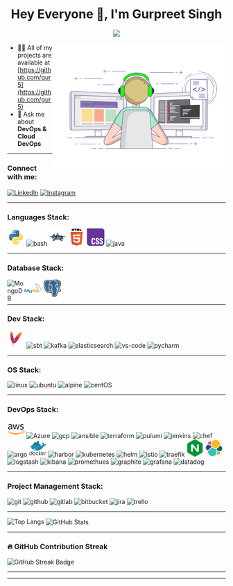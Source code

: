 <h1 align="center">Hey Everyone 👋, I'm Gurpreet Singh</h1>




<p align="center">
<!--  <a href="https://github.com/gur5">
    <img src="https://img.shields.io/github/followers/gur5?label=Follow&style=social" />
  </a> -->

 
  <a href="https://linkedin.com/in/gur5">
    <img src="https://img.shields.io/badge/LinkedIn-Gurpreet%20Singh-blue?logo=linkedin&style=flat-square" />
  </a>
</p>

<img align="right" alt="Coding" width="400" src="https://raw.githubusercontent.com/devSouvik/devSouvik/master/gif3.gif">

<!--<p align="left">
  <img src="https://komarev.com/ghpvc/?username=jaiswaladi246&label=Profile%20views&color=0e75b6&style=flat" alt="Profile Views" />
</p>-->

- 👨‍💻 All of my projects are available at [https://github.com/gur5](https://github.com/gur5)  
- 💬 Ask me about **DevOps & Cloud DevOps**  
<!-- - 📫 How to reach me **office@devopsshack.com** -->

---

<h3 align="left">Connect with me:</h3>
<p align="left">
  <a href="https://linkedin.com/in/gur5" target="blank"><img align="center" src="https://raw.githubusercontent.com/rahuldkjain/github-profile-readme-generator/master/src/images/icons/Social/linked-in-alt.svg" alt="LinkedIn" tital="Linkedin" height="30" width="40" /></a>
  <a href="https://instagram.com/gur.s1ngh" target="blank"><img align="center" src="https://raw.githubusercontent.com/rahuldkjain/github-profile-readme-generator/master/src/images/icons/Social/instagram.svg" alt="Instagram"  tital="Instagram" height="30" width="40" /></a>
 <!-- <a href="https://www.youtube.com/channel/UC1XLb_DoX2eNWGKjkh2epwA" target="blank"><img align="center" src="https://raw.githubusercontent.com/rahuldkjain/github-profile-readme-generator/master/src/images/icons/Social/youtube.svg" alt="YouTube" height="30" width="40" /></a> -->
</p>

---

<h3 align="left">Languages Stack:</h3>
<p align="left">
  
  <!--<img src="https://www.vectorlogo.zone/logos/golang/golang-icon.svg" alt="golang" tital="golang" width="40" height="40" />-->
  <img src="https://raw.githubusercontent.com/devicons/devicon/master/icons/python/python-original.svg" width="40" height="40"/>

  <img src="https://www.vectorlogo.zone/logos/gnu_bash/gnu_bash-icon.svg" alt="bash" tital="bash" width="40" height="40"/>
  <img src="https://raw.githubusercontent.com/github/explore/b15b6cf1726418913aafbf337a749dded180279d/topics/groovy/groovy.png" alt="groovy" title="groovy" width="40" height="40"/> 
  <!-- <img src="https://www.vectorlogo.zone/logos/circleci/circleci-icon.svg" width="40" height="40"/> -->
  <img src="https://raw.githubusercontent.com/devicons/devicon/master/icons/html5/html5-original-wordmark.svg" alt="html5" tital="html5" width="40" height="40"/>
  <img src="https://raw.githubusercontent.com/github/explore/80688e429a7d4ef2fca1e82350fe8e3517d3494d/topics/css/css.png" alt="CSS3" tital="CSS3" width="40" height="40" />
  <!--<img src="https://img.icons8.com/ios-filled/50/000000/javascript-logo.png" width="40" height="40" />-->
  <img src="https://www.vectorlogo.zone/logos/javascript/javascript-icon.svg" alt="java" tital="java" width="40" height="40" />


  <!-- <img src="https://raw.githubusercontent.com/devicons/devicon/master/icons/java/java-original.svg" width="40" height="40"/> 
  <img src="https://www.vectorlogo.zone/logos/jenkins/jenkins-icon.svg" width="40" height="40"/>
  <img src="https://www.vectorlogo.zone/logos/kubernetes/kubernetes-icon.svg" width="40" height="40"/>
  <img src="https://raw.githubusercontent.com/devicons/devicon/master/icons/linux/linux-original.svg" width="40" height="40"/> -->

 <!-- <img src="https://www.vectorlogo.zone/logos/getpostman/getpostman-icon.svg" width="40" height="40"/>
  <img src="https://raw.githubusercontent.com/detain/svg-logos/780f25886640cef088af994181646db2f6b1a3f8/svg/selenium-logo.svg" width="40" height="40"/>
  <img src="https://www.vectorlogo.zone/logos/springio/springio-icon.svg" width="40" height="40"/> -->
</p>

---

<h3 align="left">Database Stack:</h3>
<p align="left">
  <img src="https://raw.githubusercontent.com/devicons/devicon/master/icons/mysql/mysql-original-wordmark.svg" alt="mysql" tital="mysql" width="40" height="40"/>
 <!-- <img src="https://raw.githubusercontent.com/github/explore/80688e429a7d4ef2fca1e82350fe8e3517d3494d/topics/mysql/mysql.png" alt="mysql" title="mysql" width="40" height="40"/> -->
  <img src="https://raw.githubusercontent.com/github/explore/80688e429a7d4ef2fca1e82350fe8e3517d3494d/topics/postgresql/postgresql.png" alt="postgresql" title="postgresql" width="40" height="40"/>  
  <img align="left" alt="MongoDB"  width="40px" src="https://www.svgrepo.com/show/331488/mongodb.svg" tital="MongoDB"/>

 <!-- <img src="https://www.vectorlogo.zone/logos/apache_cassandra/apache_cassandra-icon.svg" alt="cassandra" title="cassandra" width="40" height="40"/> 
  <img src="https://www.vectorlogo.zone/logos/couchbase/couchbase-icon.svg" alt="couchbase" title="couchbase" width="40" height="40"/> -->
</p>

---

<h3 align="left">Dev Stack:</h3>
<p align="left">
  <img src="https://raw.githubusercontent.com/vscode-icons/vscode-icons/72101ee333eca9219ac9a7c14d4834eef8e4c64b/icons/file_type_maven.svg" alt="maven" title="maven" width="40" height="40"/> 
  <img src="https://www.vectorlogo.zone/logos/scala-sbt/scala-sbt-icon.svg" alt="sbt" title="sbt" width="40" height="40"/> 
  <img src="https://www.vectorlogo.zone/logos/apache_kafka/apache_kafka-icon.svg" alt="kafka" title="kafka" width="40" height="40"/> 
  <img src="https://www.vectorlogo.zone/logos/elastic/elastic-icon.svg" alt="elasticsearch" title="elasticsearch" width="40" height="40"/>
  <img src="https://www.vectorlogo.zone/logos/visualstudio_code/visualstudio_code-icon.svg" alt="vs-code" title="vs code" width="40" height="40"/>
   <img src="https://github.com/gilbarbara/logos/blob/main/logos/pycharm.svg" alt="pycharm" tital="pycharm" width="40" height="40"/>

  
  </p>

---

<h3 align="left">OS Stack:</h3>
  <p align="left">
    <img src="https://brandlogos.net/wp-content/uploads/2020/03/Linux-logo.png" alt="linux" title="linux" width="40" height="40"/> 
    <img src="https://www.vectorlogo.zone/logos/ubuntu/ubuntu-icon.svg" alt="ubuntu" title="ubuntu" width="40" height="40"/>  
    <img src="https://www.vectorlogo.zone/logos/alpinelinux/alpinelinux-icon.svg" alt="alpine" title="alpine" width="40" height="40"/> 
    <img src="https://www.vectorlogo.zone/logos/centos/centos-icon.svg" alt="centOS" title="centOS" width="40" height="40"/> 
</p>

---

<h3 align="left"> DevOps Stack:</h3> 
<p align="left">
  <img src="https://raw.githubusercontent.com/devicons/devicon/master/icons/amazonwebservices/amazonwebservices-original-wordmark.svg" alt="AWS" tital="AWS" width="40" height="40"/>
  <img src="https://www.vectorlogo.zone/logos/microsoft_azure/microsoft_azure-icon.svg" alt="Azure" tital="Azure" width="40" height="40"/>
  <!-- <img src="https://www.vectorlogo.zone/logos/amazon_aws/amazon_aws-icon.svg" alt="aws" title="aws" width="40" height="40"/> -->
  <img src="https://www.vectorlogo.zone/logos/google_cloud/google_cloud-icon.svg" alt="gcp" title="gcp" width="40" height="40"/>  
  <img src="https://www.vectorlogo.zone/logos/ansible/ansible-icon.svg" alt="ansible" title="ansible" width="40" height="40"/> 
  <img src="https://www.vectorlogo.zone/logos/terraformio/terraformio-icon.svg" alt="terraform" title="terraform" width="40" height="40"/>
  <img src="https://www.vectorlogo.zone/logos/pulumiio/pulumiio-icon.svg" alt="pulumi" title="pulumi" width="40" height="40"/> 
  <img src="https://www.vectorlogo.zone/logos/jenkins/jenkins-icon.svg" alt="jenkins" title="jenkins" width="40" height="40"/>
  <img src="https://www.vectorlogo.zone/logos/chefio/chefio-icon.svg" alt="chef" title="chef" width="40" height="40"/>  
  <img src="https://www.vectorlogo.zone/logos/argoprojio/argoprojio-icon.svg" alt="argo" title="argo" width="40" height="40"/>  

 <!-- <img src="https://www.vectorlogo.zone/logos/circleci/circleci-icon.svg" alt="circleci" title="circleci" width="40" height="40"/> 
  <img src="https://www.vectorlogo.zone/logos/codeship/codeship-icon.svg" alt="codeship" title="codeship" width="40" height="40"/> 
  <img src="https://www.vectorlogo.zone/logos/atlassian_bamboo/atlassian_bamboo-icon.svg" alt="bamboo" title="bamboo" width="40" height="40"/> --> 
  <img src="https://raw.githubusercontent.com/devicons/devicon/master/icons/docker/docker-original-wordmark.svg" alt="docker" tital="docker" width="40" height="40"/>
  <img src="https://www.vectorlogo.zone/logos/goharborio/goharborio-icon.svg" alt="harbor" title="harbor" width="40" height="40"/> 
  <img src="https://www.vectorlogo.zone/logos/kubernetes/kubernetes-icon.svg" alt="kubernetes" title="kubernetes" width="40" height="40"/>  
  <img src="https://www.vectorlogo.zone/logos/helmsh/helmsh-icon.svg" alt="helm" title="helm" width="40" height="40"/> 
  <img src="https://www.vectorlogo.zone/logos/istioio/istioio-icon.svg" alt="istio" title="istio" width="40" height="40" />
  <img src="https://www.vectorlogo.zone/logos/traefikio/traefikio-icon.svg" alt="traefik" title="traefik" width="40" height="40"/> 
  <img src="https://raw.githubusercontent.com/github/explore/85cceaeeaf993ca35664dc37ea24f9237fbbfc14/topics/nginx/nginx.png" alt="nginx" title="nginx" width="40" height="40"/>  
  
<!--  <img src="https://www.vectorlogo.zone/logos/apache/apache-icon.svg/" alt="apache" title="apache" width="40" hight="40"/> -->
  <img src="https://github.com/tandpfun/skill-icons/blob/main/icons/Elasticsearch-Light.svg" alt="Elasticsearch" title="Elasticsearch" width="40" height="40"/> 
  <img src="https://www.vectorlogo.zone/logos/elasticco_logstash/elasticco_logstash-icon.svg" alt="logstash" title="logstash" width="40" height="40"/> 
  <img src="https://www.vectorlogo.zone/logos/elasticco_kibana/elasticco_kibana-icon.svg" alt="kibana" title="kibana" width="40" height="40"/>
  <img src="https://www.vectorlogo.zone/logos/prometheusio/prometheusio-icon.svg" alt="promethues" title="promethues" width="40" height="40"/> 
  <img src="https://www.vectorlogo.zone/logos/graphiteapp/graphiteapp-icon.svg" alt="graphite" title="graphite" width="40" height="40"/> 
  <img src="https://www.vectorlogo.zone/logos/grafana/grafana-icon.svg" alt="grafana" title="grafana" width="40" height="40"/>
  <img src="https://www.vectorlogo.zone/logos/datadoghq/datadoghq-icon.svg" alt="datadog" title="datadog" width="40" height="40"/> 

<!--  <img src="https://raw.githubusercontent.com/devicons/devicon/master/icons/nginx/nginx-original.svg" alt="nginx" tital="nginx" width="40" height="40"/> -->

</p>

---

<h3 align="left"> Project Management Stack:</h3> 

<p align="left">
  <img src="https://www.vectorlogo.zone/logos/git-scm/git-scm-icon.svg" alt="git" title="git" width="40" height="40"/>  
  <img src="https://www.vectorlogo.zone/logos/github/github-icon.svg" alt="github" title="github" width="40" height="40"/> 
  <img src="https://www.vectorlogo.zone/logos/gitlab/gitlab-icon.svg" alt="gitlab" title="gitlab" width="40" height="40"/>
  <img src="https://www.vectorlogo.zone/logos/bitbucket/bitbucket-icon.svg" alt="bitbucket" title="bitbucket" width="40" height="40"/>  
  <img src="https://www.vectorlogo.zone/logos/atlassian_jira/atlassian_jira-icon.svg" alt="jira" title="jira" width="40" height="40"/> 
  <img src="https://www.vectorlogo.zone/logos/trello/trello-icon.svg" alt="trello" title="trello" width="40" height="40"/>
</p>

---

<p><img align="left" src="https://github-readme-stats.vercel.app/api/top-langs?username=gur5&show_icons=true&locale=en&layout=compact&theme=vue&hide_border=true" alt="Top Langs" /></p>

<!-- <p>&nbsp;<img align="center" src="https://github-readme-stats.vercel.app/api?username=gurpreetsingh-5&show_icons=true&locale=en&theme=vue&hide_border=true" alt="GitHub Stats" /></p> -->

<p>&nbsp;<img align="center" src="https://github-readme-stats.vercel.app/api?username=gur5&show_icons=true&theme=vue&hide_border=true" alt="GitHub Stats" /></p>
 <!-- &cache_seconds=1800 -->

---


### 🔥 GitHub Contribution Streak

![GitHub Streak Badge](https://img.shields.io/badge/GitHub%20Streak-Active-brightgreen?logo=github&style=for-the-badge)

---

<!-- ### 🔝 Top Contributed Repo
![](https://github-contributor-stats.vercel.app/api?username=gurpreetsingh-5&limit=5&theme=flat&combine_all_yearly_contributions=true)
-->
---

<!-- ### 👨‍💼 About Me & 🤝 Open to Collaborations

🎤 Available for **Guest Sessions / Webinars**  
🤝 Open to **Project Collaborations / YouTube Collabs**  
💼 Offering **DevOps Consulting / Mentorship**  
📧 Let’s chat: [office@devopsshack.com](mailto:office@devopsshack.com) -->

<!-- > *"Helping people crack DevOps with real-world knowledge. Let’s build and automate the future, one pipeline at a time!"* -->
